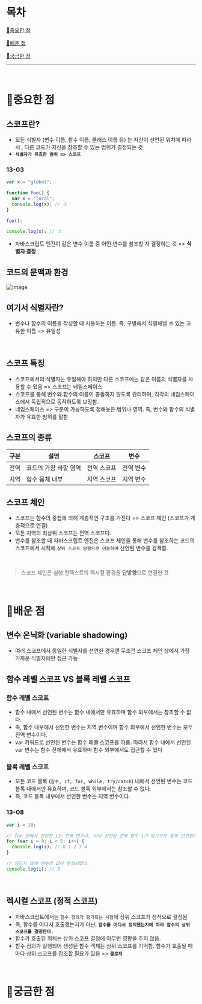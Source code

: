 # 목차

[📌중요한 점](#📌중요한-점)

[📗배운 점 ](#📗배운-점)

[🤔궁금한 점](#🤔궁금한-점)

---

<br>

# 📌중요한 점

## 스코프란?

- 모든 식별자 (변수 이름, 함수 이름, 클래스 이름 등) 는 자신이 선언된 위치에 따라서 , 다른 코드가 자신을 참조할 수 있는 범위가 결정되는 것
- **`식별자가 유효한 범위 => 스코프`**

### 13-03

```javascript
var x = "global";

function foo() {
  var x = "local";
  console.log(x); // ①
}

foo();

console.log(x); // ②
```

- 자바스크립트 엔진이 같은 변수 이름 중 어떤 변수를 참조할 지 결정하는 것 => **식별자 결정**

## 코드의 문맥과 환경

![image](https://github.com/chowonn/js-deepdive-study/assets/70478015/5c921d5d-775d-4f1e-80e8-bdad23f3d156)

## 여기서 식별자란?

- 변수나 함수의 이름을 작성할 때 사용하는 이름. 즉, 구별해서 식별해낼 수 있는 고유한 이름 => 유일성

<br>

## 스코프 특징

- 스코프에서의 식별자는 유일해야 하지만 다른 스코프에는 같은 이름의 식별자를 사용할 수 있음 => 스코프는 네임스페이스
- 스코프를 통해 변수와 함수의 이름이 충돌하지 않도록 관리하며, 각각의 네임스페이스에서 독립적으로 동작하도록 보장함.
- 네임스페이스 => 구분이 가능하도록 정해놓은 범위나 영역. 즉, 변수와 함수의 식별자가 유효한 범위를 말함

## 스코프의 종류

| 구분 | 설명                  | 스코프      | 변수      |
| ---- | --------------------- | ----------- | --------- |
| 전역 | 코드의 가장 바깥 영역 | 전역 스코프 | 전역 변수 |
| 지역 | 함수 몸체 내부        | 지역 스코프 | 지역 변수 |

## 스코프 체인

- 스코프는 함수의 중첩에 의해 계층적인 구조를 가진다 => 스코프 체인 (스코프가 계층적으로 연결)
- 모든 지역의 최상위 스코프는 전역 스코프다.
- 변수를 참조할 때 자바스크립트 엔진은 스코프 체인을 통해 변수를 참조하는 코드의 스코프에서 시작해 `상위 스코프 방향으로 이동하며` 선언된 변수를 검색함.

<br>

> 스코프 체인은 실행 컨텍스트의 렉시컬 환경을 **단방향**으로 연결한 것

<br>

# 📗배운 점

## 변수 은닉화 (variable shadowing)

- 여러 스코프에서 동일한 식별자를 선언한 경우엔 무조건 스코프 체인 상에서 가장 가까운 식별자에만 접근 가능

## 함수 레벨 스코프 VS 블록 레벨 스코프

### 함수 레벨 스코프

- 함수 내에서 선언된 변수는 함수 내에서만 유효하며 함수 외부에서는 참조할 수 없다.
- 즉, 함수 내부에서 선언한 변수는 지역 변수이며 함수 외부에서 선언한 변수는 모두 전역 변수이다.
- var 키워드로 선언된 변수는 함수 레벨 스코프를 따름. 따라서 함수 내에서 선언된 var 변수는 함수 전체에서 유효하며 함수 외부에서도 접근할 수 있다

### 블록 레벨 스코프

- 모든 코드 블록 (`함수, if, for, while, try/catch`) 내에서 선언된 변수는 코드 블록 내에서만 유효하며, 코드 블록 외부에서는 참조할 수 없다.
- 즉, 코드 블록 내부에서 선언한 변수는 지역 변수이다.

### 13-08

```javascript
var i = 10;

// for 문에서 선언한 i는 전역 변수다. 이미 선언된 전역 변수 i가 있으므로 중복 선언된다.
for (var i = 0; i < 5; i++) {
  console.log(i); // 0 1 2 3 4
}

// 의도치 않게 변수의 값이 변경되었다.
console.log(i); // 5
```

<br>

## 렉시컬 스코프 (정적 스코프)

- 자바스크립트에서는 `함수 정의가 평가되는 시점`에 상위 스코프가 정적으로 결정됨
- 즉, 함수를 어디서 호출했는지가 아닌, **`함수를 어디서 정의했는지에 따라 함수의 상위 스코프를 결정한다.`**
- 함수가 호출된 위치는 상위 스코프 결정에 아무런 영향을 주지 않음.
- 함수 정의가 실행되어 생성된 함수 객체는 상위 스코프를 기억함. 함수가 호출될 때마다 상위 스코프를 참조할 필요가 있음 => **`클로저`**

<br>

# 🤔궁금한 점

